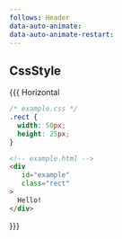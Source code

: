 ```yaml
---
follows: Header
data-auto-animate:
data-auto-animate-restart:
---
```


## CssStyle

{{{ Horizontal

```css 0 [css]
/* example.css */
.rect {
  width: 50px;
  height: 25px;
}
```

```html 0 [html]
<!-- example.html -->
<div
   id="example"
   class="rect"
>
  Hello!
</div>
```

}}}
